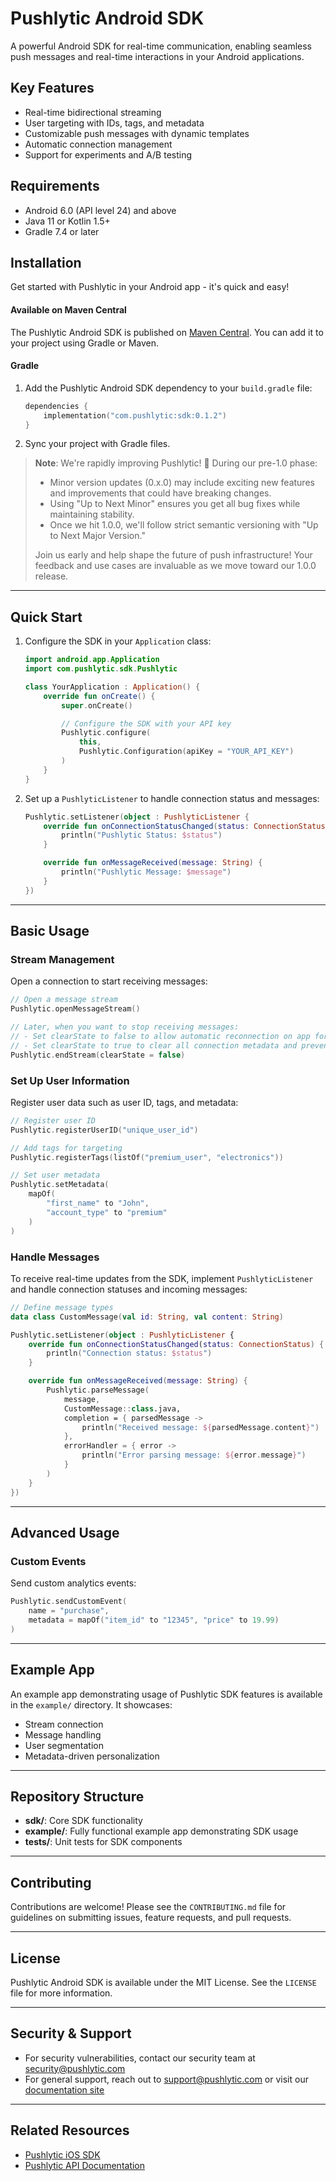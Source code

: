 # Pushlytic Android SDK

A powerful Android SDK for real-time communication, enabling seamless push messages and real-time interactions in your Android applications.

## Key Features
- Real-time bidirectional streaming
- User targeting with IDs, tags, and metadata
- Customizable push messages with dynamic templates
- Automatic connection management
- Support for experiments and A/B testing

## Requirements
- Android 6.0 (API level 24) and above
- Java 11 or Kotlin 1.5+
- Gradle 7.4 or later

## Installation

Get started with Pushlytic in your Android app - it's quick and easy!

#### Available on Maven Central
The Pushlytic Android SDK is published on [Maven Central](https://search.maven.org/). You can add it to your project using Gradle or Maven.

#### Gradle
1. Add the Pushlytic Android SDK dependency to your `build.gradle` file:
   ```kotlin
   dependencies {
       implementation("com.pushlytic:sdk:0.1.2")
   }
   ```
2. Sync your project with Gradle files.

> **Note**: We're rapidly improving Pushlytic! 🚀 During our pre-1.0 phase:
> - Minor version updates (0.x.0) may include exciting new features and improvements that could have breaking changes.
> - Using "Up to Next Minor" ensures you get all bug fixes while maintaining stability.
> - Once we hit 1.0.0, we'll follow strict semantic versioning with "Up to Next Major Version."
>
> Join us early and help shape the future of push infrastructure! Your feedback and use cases are invaluable as we move toward our 1.0.0 release.

---

## Quick Start

1. Configure the SDK in your `Application` class:
   ```kotlin
   import android.app.Application
   import com.pushlytic.sdk.Pushlytic

   class YourApplication : Application() {
       override fun onCreate() {
           super.onCreate()

           // Configure the SDK with your API key
           Pushlytic.configure(
               this,
               Pushlytic.Configuration(apiKey = "YOUR_API_KEY")
           )
       }
   }
   ```

2. Set up a `PushlyticListener` to handle connection status and messages:
   ```kotlin
   Pushlytic.setListener(object : PushlyticListener {
       override fun onConnectionStatusChanged(status: ConnectionStatus) {
           println("Pushlytic Status: $status")
       }

       override fun onMessageReceived(message: String) {
           println("Pushlytic Message: $message")
       }
   })
   ```

---

## Basic Usage

### Stream Management
Open a connection to start receiving messages:
```kotlin
// Open a message stream
Pushlytic.openMessageStream()

// Later, when you want to stop receiving messages:
// - Set clearState to false to allow automatic reconnection on app foreground
// - Set clearState to true to clear all connection metadata and prevent automatic reconnection
Pushlytic.endStream(clearState = false)
```

### Set Up User Information
Register user data such as user ID, tags, and metadata:
```kotlin
// Register user ID
Pushlytic.registerUserID("unique_user_id")

// Add tags for targeting
Pushlytic.registerTags(listOf("premium_user", "electronics"))

// Set user metadata
Pushlytic.setMetadata(
    mapOf(
        "first_name" to "John",
        "account_type" to "premium"
    )
)
```

### Handle Messages
To receive real-time updates from the SDK, implement `PushlyticListener` and handle connection statuses and incoming messages:
```kotlin
// Define message types
data class CustomMessage(val id: String, val content: String)

Pushlytic.setListener(object : PushlyticListener {
    override fun onConnectionStatusChanged(status: ConnectionStatus) {
        println("Connection status: $status")
    }

    override fun onMessageReceived(message: String) {
        Pushlytic.parseMessage(
            message,
            CustomMessage::class.java,
            completion = { parsedMessage ->
                println("Received message: ${parsedMessage.content}")
            },
            errorHandler = { error ->
                println("Error parsing message: ${error.message}")
            }
        )
    }
})
```

---

## Advanced Usage

### Custom Events
Send custom analytics events:
```kotlin
Pushlytic.sendCustomEvent(
    name = "purchase",
    metadata = mapOf("item_id" to "12345", "price" to 19.99)
)
```

---

## Example App
An example app demonstrating usage of Pushlytic SDK features is available in the `example/` directory. It showcases:
- Stream connection
- Message handling
- User segmentation
- Metadata-driven personalization

---

## Repository Structure
- **sdk/**: Core SDK functionality
- **example/**: Fully functional example app demonstrating SDK usage
- **tests/**: Unit tests for SDK components

---

## Contributing
Contributions are welcome! Please see the `CONTRIBUTING.md` file for guidelines on submitting issues, feature requests, and pull requests.

---

## License
Pushlytic Android SDK is available under the MIT License. See the `LICENSE` file for more information.

---

## Security & Support
- For security vulnerabilities, contact our security team at [security@pushlytic.com](mailto:security@pushlytic.com)
- For general support, reach out to [support@pushlytic.com](mailto:support@pushlytic.com) or visit our [documentation site](https://pushlytic.com/docs)

---

## Related Resources
- [Pushlytic iOS SDK](https://github.com/pushlytic/pushlytic-ios-sdk)
- [Pushlytic API Documentation](https://pushlytic.com/docs)
```
